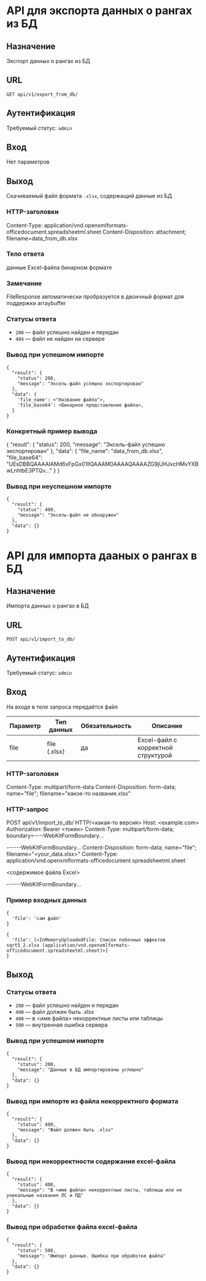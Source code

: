 # API для экспорта данных о рангах из БД
## Назначение
Экспорт данных о рангах из БД

## URL
```GET api/v1/export_from_db/```<br/>

## Аутентификация
Требуемый статус: `admin`

## Вход
Нет параметров

## Выход
Скачиваемый файл формата `.xlsx`, содержащий данные из БД

### HTTP-заголовки
Content-Type: application/vnd.openxmlformats-officedocument.spreadsheetml.sheet
Content-Disposition: attachment; filename=data_from_db.xlsx

### Тело ответа
данные Excel-файла бинарном формате

### Замечание 
FileResponse автоматически пробразуется в двоичный формат для поддержки arraybuffer

### Статусы ответа  
- `200` — файл успешно найден и передан
- `404` — файл не найден на сервере  
### Вывод при успешном импорте
```
{
  "result": {
    "status": 200,
    "message": "Эксель-файл успешно экспортирован"
  },
  "data": {
    'file_name': <"Название файла">,
    'file_base64': <Бинарное представление файла>,
  }
}
```
### Конкретный пример вывода
{
  "result": {
      "status": 200,
      "message": "Эксель-файл успешно экспортирован"
  },
  "data": {
      "file_name": "data_from_db.xlsx",
      "file_base64": "UEsDBBQAAAAIAMd6xFpGx01IlQAAAM0AAAAQAAAAZG9jUHJvcHMvYXBwLnhtbE3PTQv..."
  }
}
### Вывод при неуспешном импорте
```
{
  "result": {
    "status": 400,
    "message": "Эксель-файл не обнаружен"
  },
  "data": {}
}
```


# API для импорта дааных о рангах в БД
## Назначение
Импорта данных о рангах в БД

## URL
```POST api/v1/import_to_db/```<br/>

## Аутентификация
Требуемый статус: `admin`

## Вход
На входе в теле запроса передаётся файл

| **Параметр** | **Тип данных** | **Обязательность** | **Описание** |
|--------------|----------------|---------------------|---------------|
| file         | file (.xlsx)   | да                  | Excel-файл с корректной структурой |

### HTTP-заголовки
Content-Type: multipart/form-data
Content-Disposition: form-data; name="file"; filename="какое-то название.xlsx"

### HTTP-запрос
POST api/v1/import_to_db/ HTTP/<какая-то версия>
Host: <example.com>
Authorization: Bearer <токен>
Content-Type: multipart/form-data; boundary=----WebKitFormBoundary...

------WebKitFormBoundary...
Content-Disposition: form-data; name="file"; filename="<your_data.xlsx>"
Content-Type: application/vnd.openxmlformats-officedocument.spreadsheetml.sheet

<содержимое файла Excel>

------WebKitFormBoundary...

### Пример входных данных
```
{
  'file': 'сам файл'
}
```
```
{
  'file': [<InMemoryUploadedFile: Список побочных эффектов sqrt5_2.xlsx (application/vnd.openxmlformats-officedocument.spreadsheetml.sheet)>]
}
```


## Выход
### Статусы ответа  
- `200` — файл успешно найден и передан
- `400` — файл должен быть .xlsx
- `400` — в <имя файла> некорректные листы или таблицы
- `500` — внутренная ошибка сервера

### Вывод при успешном импорте
```
{
  "result": {
    "status": 200,
    "message": "Данные в БД импортированы успешно"
  },
  "data": {}
}
```

### Вывод при импорте из файла некорректного формата
```
{
  "result": {
    "status": 400,
    "message": "Файл должен быть .xlsx"
  },
  "data": {}
}
```

### Вывод при некорректности содержания excel-файла
```
{
  "result": {
    "status": 400,
    "message": "В <имя файла> некорректные листы, таблицы или не уникальные названия ЛС и ПД"
  },
  "data": {}
}
```

### Вывод при обработке файла excel-файла
```
{
  "result": {
    "status": 500,
    "message": "Импорт данные. Ошибка при обработке файла"
  },
  "data": {}
}
```
